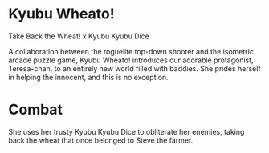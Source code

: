 # Kyubu Wheato!
Take Back the Wheat! x Kyubu Kyubu Dice

A collaboration between the roguelite top-down shooter and the isometric arcade puzzle game, Kyubu Wheato! introduces our adorable protagonist, Teresa-chan, to an entirely new world filled with baddies. She prides herself in helping the innocent, and this is no exception. 

# Combat
She uses her trusty Kyubu Kyubu Dice to obliterate her enemies, taking back the wheat that once belonged to Steve the farmer. 
